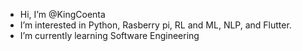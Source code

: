 - Hi, I’m @KingCoenta
- I’m interested in Python, Rasberry pi, RL and ML, NLP, and Flutter.
- I’m currently learning Software Engineering

<!---
KingCoenta/KingCoenta is a ✨ special ✨ repository because its `README.md` (this file) appears on your GitHub profile.
You can click the Preview link to take a look at your changes.
--->
